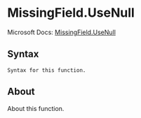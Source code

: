---
---

# MissingField.UseNull

Microsoft Docs: [MissingField.UseNull](https://docs.microsoft.com/en-us/powerquery-m/missingfield-usenull)

## Syntax

```powerquery-m
Syntax for this function.
```

## About

About this function.

